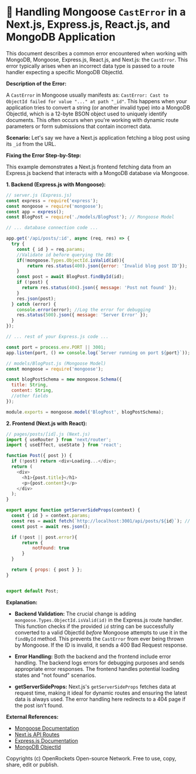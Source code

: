 # 🐞 Handling Mongoose `CastError` in a Next.js, Express.js, React.js, and MongoDB Application


This document describes a common error encountered when working with MongoDB, Mongoose, Express.js, React.js, and Next.js: the `CastError`.  This error typically arises when an incorrect data type is passed to a route handler expecting a specific MongoDB ObjectId.

**Description of the Error:**

A `CastError` in Mongoose usually manifests as: `CastError: Cast to ObjectId failed for value "..." at path "_id"`. This happens when your application tries to convert a string (or another invalid type) into a MongoDB ObjectId,  which is a 12-byte BSON object used to uniquely identify documents. This often occurs when you're working with dynamic route parameters or form submissions that contain incorrect data.

**Scenario:**  Let's say we have a Next.js application fetching a blog post using its `_id` from the URL.


**Fixing the Error Step-by-Step:**

This example demonstrates a Next.js frontend fetching data from an Express.js backend that interacts with a MongoDB database via Mongoose.

**1. Backend (Express.js with Mongoose):**

```javascript
// server.js (Express.js)
const express = require('express');
const mongoose = require('mongoose');
const app = express();
const BlogPost = require('./models/BlogPost'); // Mongoose Model

// ... database connection code ...

app.get('/api/posts/:id', async (req, res) => {
  try {
    const { id } = req.params;
    //Validate id before querying the DB:
    if(!mongoose.Types.ObjectId.isValid(id)){
        return res.status(400).json({error: 'Invalid blog post ID'});
    }
    const post = await BlogPost.findById(id);
    if (!post) {
      return res.status(404).json({ message: 'Post not found' });
    }
    res.json(post);
  } catch (error) {
    console.error(error); //Log the error for debugging
    res.status(500).json({ message: 'Server Error' });
  }
});

// ... rest of your Express.js code ...

const port = process.env.PORT || 3001;
app.listen(port, () => console.log(`Server running on port ${port}`));
```

```javascript
// models/BlogPost.js (Mongoose Model)
const mongoose = require('mongoose');

const blogPostSchema = new mongoose.Schema({
  title: String,
  content: String,
  //other fields
});

module.exports = mongoose.model('BlogPost', blogPostSchema);

```

**2. Frontend (Next.js with React):**

```javascript
// pages/posts/[id].js (Next.js)
import { useRouter } from 'next/router';
import { useEffect, useState } from 'react';

function Post({ post }) {
  if (!post) return <div>Loading...</div>;
  return (
    <div>
      <h1>{post.title}</h1>
      <p>{post.content}</p>
    </div>
  );
}

export async function getServerSideProps(context) {
  const { id } = context.params;
  const res = await fetch(`http://localhost:3001/api/posts/${id}`); // Replace with your backend URL
  const post = await res.json();

  if (!post || post.error){
      return {
          notFound: true
      }
  }

  return { props: { post } };
}


export default Post;

```


**Explanation:**

* **Backend Validation:** The crucial change is adding `mongoose.Types.ObjectId.isValid(id)` in the Express.js route handler. This function checks if the provided `id` string can be successfully converted to a valid ObjectId *before* Mongoose attempts to use it in the `findById` method.  This prevents the `CastError` from ever being thrown by Mongoose.  If the ID is invalid, it sends a 400 Bad Request response.

* **Error Handling:** Both the backend and the frontend include error handling. The backend logs errors for debugging purposes and sends appropriate error responses. The frontend handles potential loading states and "not found" scenarios.

* **getServerSideProps:** Next.js's `getServerSideProps` fetches data at request time, making it ideal for dynamic routes and ensuring the latest data is always used.  The error handling here redirects to a 404 page if the post isn't found.

**External References:**

* [Mongoose Documentation](https://mongoosejs.com/)
* [Next.js API Routes](https://nextjs.org/docs/api-routes/introduction)
* [Express.js Documentation](https://expressjs.com/)
* [MongoDB ObjectId](https://www.mongodb.com/docs/manual/reference/method/ObjectId/)


Copyrights (c) OpenRockets Open-source Network. Free to use, copy, share, edit or publish.


